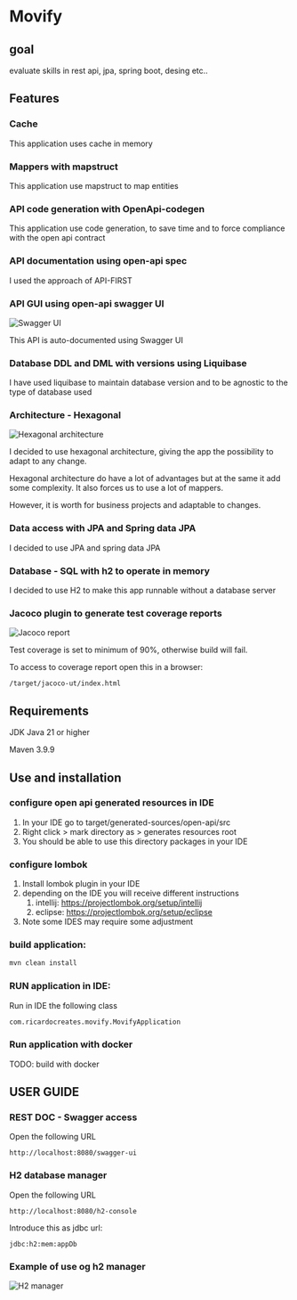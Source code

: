 # Movify

## goal

evaluate skills in rest api, jpa, spring boot, desing etc..

## Features

### Cache

This application uses cache in memory

### Mappers with mapstruct

This application use mapstruct to map entities

### API code generation with OpenApi-codegen

This application use code generation,
to save time and to force compliance with the open api contract

### API documentation using open-api spec

I used the approach of API-FIRST

### API GUI using open-api swagger UI

![Swagger UI](./doc/img/swagger-ui.png "Swagger UI")

This API is auto-documented using Swagger UI

### Database DDL and DML with versions using Liquibase

I have used liquibase to maintain database version
and to be agnostic to the type of database used

### Architecture - Hexagonal

![Hexagonal architecture](./doc/img/project-structure.png "Hexagonal architecture")

I decided to use hexagonal architecture,
giving the app the possibility to adapt to any change.

Hexagonal architecture do have a lot of advantages but at the same it add some complexity.
It also forces us to use a lot of mappers.

However, it is worth for business projects and adaptable to changes.

### Data access with JPA and Spring data JPA

I decided to use JPA and spring data JPA

### Database - SQL with h2 to operate in memory

I decided to use H2 to make this app runnable without a database server

### Jacoco plugin to generate test coverage reports

![Jacoco report](./doc/img/jacoco-coverage.png "Jacoco coverage")

Test coverage is set to minimum of 90%, otherwise build will fail.

To access to coverage report open this in a browser:

```filesystem
/target/jacoco-ut/index.html
```

## Requirements

JDK Java 21 or higher

Maven 3.9.9

## Use and installation

### configure open api generated resources in IDE

1. In your IDE go to target/generated-sources/open-api/src
2. Right click > mark directory as > generates resources root
3. You should be able to use this directory packages in your IDE

### configure lombok

1. Install lombok plugin in your IDE
2. depending on the IDE you will receive different instructions
    1. intellij: https://projectlombok.org/setup/intellij
    2. eclipse: https://projectlombok.org/setup/eclipse
3. Note some IDES may require some adjustment

### build application:

``` cmd
mvn clean install
```

### RUN application in IDE:

Run in IDE the following class

``` cmd
com.ricardocreates.movify.MovifyApplication
```

### Run application with docker

TODO: build with docker

## USER GUIDE

### REST DOC - Swagger access

Open the following URL

``` browser
http://localhost:8080/swagger-ui
```

### H2 database manager

Open the following URL

``` browser
http://localhost:8080/h2-console
```

Introduce this as jdbc url:

``` input
jdbc:h2:mem:appDb
```

### Example of use og h2 manager

![H2 manager](./doc/img/h2-db-manager.png "H2 manager")